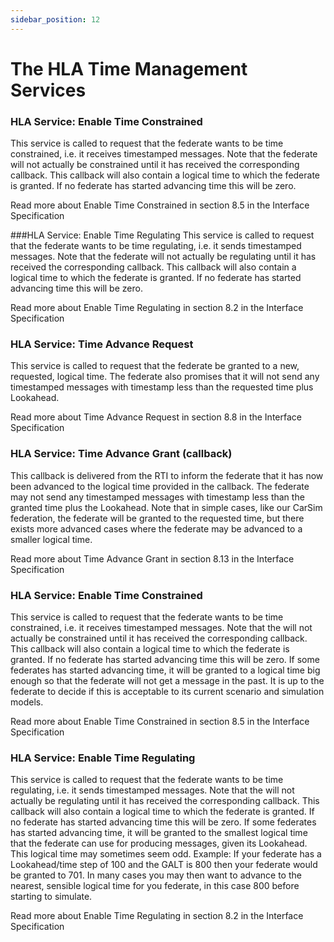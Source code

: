```yaml
---
sidebar_position: 12
---
```


# The HLA Time Management Services

### HLA Service: Enable Time Constrained
This service is called to request that the federate wants to be time constrained, i.e. it receives timestamped messages. Note that the federate will not actually be constrained until it has received the corresponding callback. This callback will also contain a logical time to which the federate is granted. If no federate has started advancing time this will be zero. 

Read more about Enable Time Constrained in section 8.5 in the Interface Specification

###HLA Service: Enable Time Regulating 
This service is called to request that the federate wants to be time regulating, i.e. it sends timestamped messages. Note that the federate will not actually be regulating until it has received the corresponding callback. This callback will also contain a logical time to which the federate is granted. If no federate has started advancing time this will be zero.

Read more about Enable Time Regulating in section 8.2 in the Interface Specification

### HLA Service: Time Advance Request
This service is called to request that the federate be granted to a new, requested, logical time. The federate also promises that it will not send any timestamped messages with timestamp less than the requested time plus Lookahead. 

Read more about Time Advance Request in section 8.8 in the Interface Specification

### HLA Service: Time Advance Grant (callback)
This callback is delivered from the RTI to inform the federate that it has now been advanced to the logical time provided in the callback. The federate may not send any timestamped messages with timestamp less than the granted time plus the Lookahead. Note that in simple cases, like our CarSim federation, the federate will be granted to the requested time, but there exists more advanced cases where the federate may be advanced to a smaller logical time. 

Read more about Time Advance Grant in section 8.13 in the Interface Specification

### HLA Service: Enable Time Constrained
This service is called to request that the federate wants to be time constrained, i.e. it receives timestamped messages. Note that the will not actually be constrained until it has received the corresponding callback. This callback will also contain a logical time to which the federate is granted. If no federate has started advancing time this will be zero. If some federates has started advancing time, it will be granted to a logical time big enough so that the federate will not get a message in the past. It is up to the federate to decide if this is acceptable to its current scenario and simulation models.

Read more about Enable Time Constrained in section 8.5 in the Interface Specification

### HLA Service: Enable Time Regulating 
This service is called to request that the federate wants to be time regulating, i.e. it sends timestamped messages. Note that the will not actually be regulating until it has received the corresponding callback. This callback will also contain a logical time to which the federate is granted. If no federate has started advancing time this will be zero. If some federates has started advancing time, it will be granted to the smallest logical time that the federate can use for producing messages, given its Lookahead. This logical time may sometimes seem odd. Example: If your federate has a Lookahead/time step of 100 and the GALT is 800 then your federate would be granted to 701. In many cases you may then want to advance to the nearest, sensible logical time for you federate, in this case 800 before starting to simulate.

Read more about Enable Time Regulating in section 8.2 in the Interface Specification

